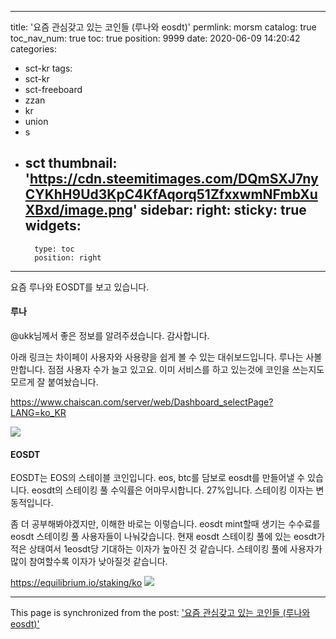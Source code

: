 
---
title: '요즘 관심갖고 있는 코인들 (루나와 eosdt)'
permlink: morsm
catalog: true
toc_nav_num: true
toc: true
position: 9999
date: 2020-06-09 14:20:42
categories:
- sct-kr
tags:
- sct-kr
- sct-freeboard
- zzan
- kr
- union
- s
- sct
thumbnail: 'https://cdn.steemitimages.com/DQmSXJ7nyCYKhH9Ud3KpC4KfAqorq51ZfxxwmNFmbXuXBxd/image.png'
sidebar:
    right:
        sticky: true
widgets:
    -
        type: toc
        position: right
---


요즘 루나와 EOSDT를 보고 있습니다.


#### 루나

@ukk님께서 좋은 정보를 알려주셨습니다. 감사합니다.

아래 링크는 차이페이 사용자와 사용량을 쉽게 볼 수 있는 대쉬보드입니다.  루나는 사볼만합니다. 점점 사용자 수가 늘고 있고요.  이미 서비스를 하고 있는것에 코인을 쓰는지도 모르게 잘 붙여놨습니다.


https://www.chaiscan.com/server/web/Dashboard_selectPage?LANG=ko_KR

![](https://cdn.steemitimages.com/DQmSXJ7nyCYKhH9Ud3KpC4KfAqorq51ZfxxwmNFmbXuXBxd/image.png)

#### EOSDT

EOSDT는 EOS의 스테이블 코인입니다. eos, btc를 담보로 eosdt를 만들어낼 수 있습니다. eosdt의 스테이킹 풀 수익률은 어마무시합니다. 27%입니다. 스테이킹 이자는 변동적입니다. 

좀 더 공부해봐야겠지만, 이해한 바로는 이렇습니다.
eosdt mint할때 생기는 수수료를 eosdt 스테이킹 풀 사용자들이 나눠갖습니다. 현재 eosdt 스테이킹 풀에 있는 eosdt가 적은 상태여서 1eosdt당 기대하는 이자가 높아진 것 같습니다. 스테이킹 풀에 사용자가 많이 참여할수록 이자가 낮아질것 같습니다.

https://equilibrium.io/staking/ko
![](https://cdn.steemitimages.com/DQmVSqGr7iXBzM5akWuUdR2kDkA9T8pzNdtfhh6YGk8jREt/image.png)

- - -

This page is synchronized from the post: ['요즘 관심갖고 있는 코인들 (루나와 eosdt)'](https://steemit.com/@jacobyu/morsm)
